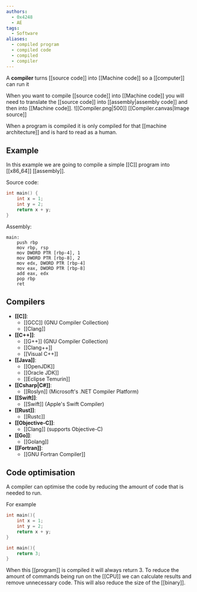```yaml
---
authors:
  - 0x4248
  - AE
tags:
  - Software
aliases:
  - compiled program
  - compiled code
  - compiled
  - compiler
---
```

A **compiler** turns [[source code]] into [[Machine code]] so a [[computer]] can run it

When you want to compile [[source code]] into [[Machine code]] you will need to translate the [[source code]] into [[assembly|assembly code]] and then into [[Machine code]].
![[Compiler.png|500]]
[[Compiler.canvas|Image source]]

When a program is compiled it is only compiled for that [[machine architecture]] and is hard to read as a human.
## Example

In this example we are going to compile a simple [[C]] program into [[x86_64]] [[assembly]].

Source code:

```c
int main() {
	int x = 1;
	int y = 2;
	return x + y;
}
```

Assembly:

```
main:
	push rbp
	mov rbp, rsp
	mov DWORD PTR [rbp-4], 1
	mov DWORD PTR [rbp-8], 2
	mov edx, DWORD PTR [rbp-4]
	mov eax, DWORD PTR [rbp-8]
	add eax, edx
	pop rbp
	ret
```

## Compilers
- **[[C]]**:
	- [[GCC]] (GNU Compiler Collection)
	- [[Clang]]
- **[[C++]]**:
	- [[G++]] (GNU Compiler Collection)
	- [[Clang++]]
	- [[Visual C++]]
- **[[Java]]**:
	-  [[OpenJDK]]
	- [[Oracle JDK]]
	- [[Eclipse Temurin]]
- **[[Csharp|C#]]**:
	- [[Roslyn]] (Microsoft's .NET Compiler Platform)
- **[[Swift]]**:
	- [[Swift]] (Apple's Swift Compiler)
- **[[Rust]]**:
	- [[Rustc]]
- **[[Objective-C]]**:
	- [[Clang]] (supports Objective-C)
- **[[Go]]**:
	- [[Golang]]
- **[[Fortran]]**:
	- [[GNU Fortran Compiler]]

## Code optimisation
A compiler can optimise the code by reducing the amount of code that is needed to run.

For example

```c
int main(){
	int x = 1;
	int y = 2;
	return x + y;
}
```

```c
int main(){
	return 3;
}
```

When this [[program]] is compiled it will always return 3. To reduce the amount of commands being run on the [[CPU]] we can calculate results and remove unnecessary code. This will also reduce the size of the [[binary]].